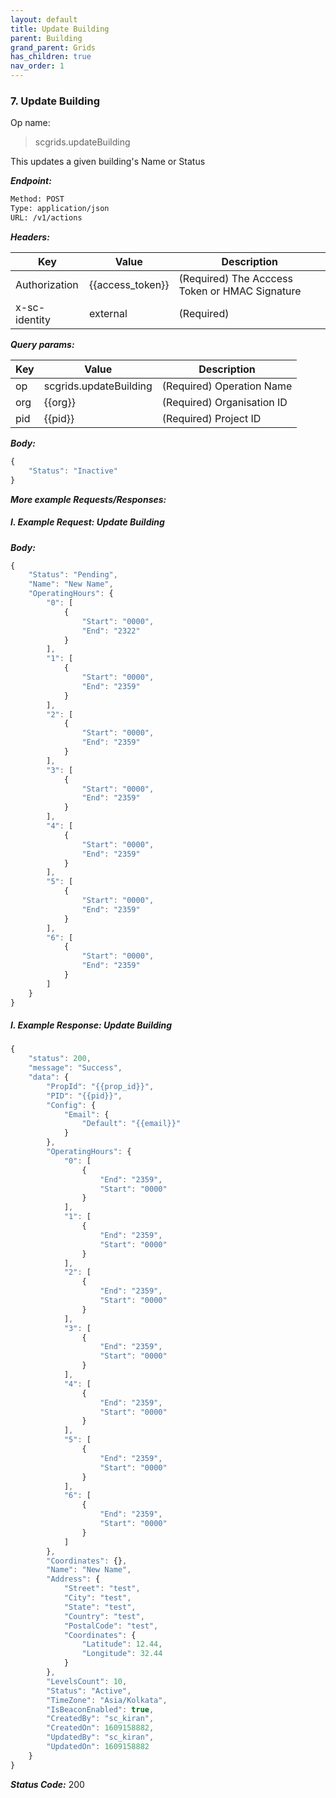 ```yaml
---
layout: default
title: Update Building
parent: Building
grand_parent: Grids
has_children: true
nav_order: 1
---
```



### 7. Update Building


Op name: 

 > scgrids.updateBuilding

This updates a given building's Name or Status


***Endpoint:***

```bash
Method: POST
Type: application/json
URL: /v1/actions
```


***Headers:***

| Key | Value | Description |
| --- | ------|-------------|
| Authorization | {{access_token}} | (Required) The Acccess Token or HMAC Signature |
| x-sc-identity | external | (Required) |



***Query params:***

| Key | Value | Description |
| --- | ------|-------------|
| op | scgrids.updateBuilding | (Required) Operation Name |
| org | {{org}} | (Required) Organisation ID |
| pid | {{pid}} | (Required) Project ID |



***Body:***

```js        
{
    "Status": "Inactive"  
}
```



***More example Requests/Responses:***


##### I. Example Request: Update Building

***Body:***

```js        
{
    "Status": "Pending",
    "Name": "New Name",
    "OperatingHours": {
        "0": [
            {
                "Start": "0000",
                "End": "2322"
            }
        ],
        "1": [
            {
                "Start": "0000",
                "End": "2359"
            }
        ],
        "2": [
            {
                "Start": "0000",
                "End": "2359"
            }
        ],
        "3": [
            {
                "Start": "0000",
                "End": "2359"
            }
        ],
        "4": [
            {
                "Start": "0000",
                "End": "2359"
            }
        ],
        "5": [
            {
                "Start": "0000",
                "End": "2359"
            }
        ],
        "6": [
            {
                "Start": "0000",
                "End": "2359"
            }
        ]
    }
}
```

##### I. Example Response: Update Building
```js
{
    "status": 200,
    "message": "Success",
    "data": {
        "PropId": "{{prop_id}}",
        "PID": "{{pid}}",
        "Config": {
            "Email": {
                "Default": "{{email}}"
            }
        },
        "OperatingHours": {
            "0": [
                {
                    "End": "2359",
                    "Start": "0000"
                }
            ],
            "1": [
                {
                    "End": "2359",
                    "Start": "0000"
                }
            ],
            "2": [
                {
                    "End": "2359",
                    "Start": "0000"
                }
            ],
            "3": [
                {
                    "End": "2359",
                    "Start": "0000"
                }
            ],
            "4": [
                {
                    "End": "2359",
                    "Start": "0000"
                }
            ],
            "5": [
                {
                    "End": "2359",
                    "Start": "0000"
                }
            ],
            "6": [
                {
                    "End": "2359",
                    "Start": "0000"
                }
            ]
        },
        "Coordinates": {},
        "Name": "New Name",
        "Address": {
            "Street": "test",
            "City": "test",
            "State": "test",
            "Country": "test",
            "PostalCode": "test",
            "Coordinates": {
                "Latitude": 12.44,
                "Longitude": 32.44
            }
        },
        "LevelsCount": 10,
        "Status": "Active",
        "TimeZone": "Asia/Kolkata",
        "IsBeaconEnabled": true,
        "CreatedBy": "sc_kiran",
        "CreatedOn": 1609158882,
        "UpdatedBy": "sc_kiran",
        "UpdatedOn": 1609158882
    }
}
```


***Status Code:*** 200

<br>